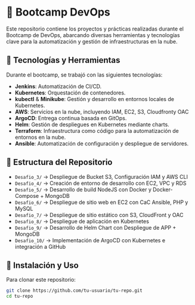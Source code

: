 # 🚀 Bootcamp DevOps  

Este repositorio contiene los proyectos y prácticas realizadas durante el Bootcamp de DevOps, abarcando diversas herramientas y tecnologías clave para la automatización y gestión de infraestructuras en la nube.  

## 📌 Tecnologías y Herramientas  
Durante el bootcamp, se trabajó con las siguientes tecnologías:  

- **Jenkins**: Automatización de CI/CD.  
- **Kubernetes**: Orquestación de contenedores.  
- **kubectl** & **Minikube**: Gestión y desarrollo en entornos locales de Kubernetes.  
- **AWS**: Servicios en la nube, incluyendo IAM, EC2, S3, Cloudfronty OAC  
- **ArgoCD**: Entrega continua basada en GitOps.  
- **Helm**: Gestión de despliegues en Kubernetes mediante charts.  
- **Terraform**: Infraestructura como código para la automatización de entornos en la nube.  
- **Ansible**: Automatización de configuración y despliegue de servidores.  

## 📂 Estructura del Repositorio  
- `Desafio_3/` → Despliegue de Bucket S3, Configuración IAM y AWS CLI  
- `Desafio_4/` → Creación de entorno de desarrollo con EC2, VPC y RDS
- `Desafio_5/` → Desarrollo de build NodeJS con Docker y Docker-Compose + MongoDB  
- `Desafio_6/` → Despliegue de sitio web en EC2 con CaC Ansible, PHP y MySQL
- `Desafio_7/` → Despliegue de sitio estático con S3, CloudFront y OAC
- `Desafio_8/` → Despliegue de aplicación en Kubernetes
- `Desafio_9/` → Desarrollo de Helm Chart con Despliegue de APP + MongoDB
- `Desafio_10/` → Implementación de ArgoCD con Kubernetes e integración a GitHub

## 🚀 Instalación y Uso  
Para clonar este repositorio:  
```bash
git clone https://github.com/tu-usuario/tu-repo.git
cd tu-repo
```
